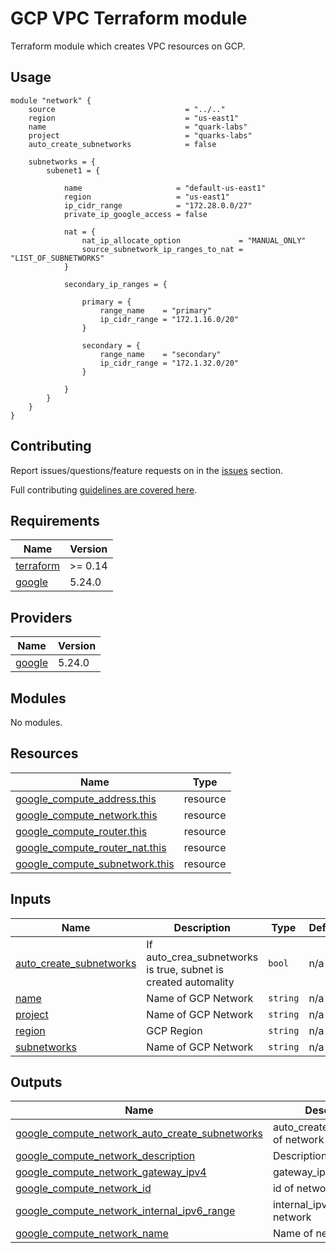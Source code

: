 # GCP VPC Terraform module

Terraform module which creates VPC resources on GCP.


## Usage

```hcl
module "network" {
    source                             = "../.."
    region                             = "us-east1"
    name                               = "quark-labs"
    project                            = "quarks-labs"
    auto_create_subnetworks            = false

    subnetworks = {
        subenet1 = {
            
            name                     = "default-us-east1"
            region                   = "us-east1"
            ip_cidr_range            = "172.28.0.0/27"
            private_ip_google_access = false
            
            nat = {
                nat_ip_allocate_option             = "MANUAL_ONLY"
                source_subnetwork_ip_ranges_to_nat = "LIST_OF_SUBNETWORKS"
            }

            secondary_ip_ranges = {
                
                primary = {
                    range_name    = "primary"
                    ip_cidr_range = "172.1.16.0/20"
                }
                
                secondary = {
                    range_name    = "secondary"
                    ip_cidr_range = "172.1.32.0/20"
                }

            }
        }
    }
}

```


## Contributing

Report issues/questions/feature requests on in the [issues](https://github.com/terraform-gcp-modules/.../issues/new) section.

Full contributing [guidelines are covered here](.github/contributing.md).





<!-- BEGIN_TF_DOCS -->
## Requirements

| Name | Version |
|------|---------|
| <a name="requirement_terraform"></a> [terraform](#requirement\_terraform) | >= 0.14 |
| <a name="requirement_google"></a> [google](#requirement\_google) | 5.24.0 |

## Providers

| Name | Version |
|------|---------|
| <a name="provider_google"></a> [google](#provider\_google) | 5.24.0 |

## Modules

No modules.

## Resources

| Name | Type |
|------|------|
| [google_compute_address.this](https://registry.terraform.io/providers/hashicorp/google/5.24.0/docs/resources/compute_address) | resource |
| [google_compute_network.this](https://registry.terraform.io/providers/hashicorp/google/5.24.0/docs/resources/compute_network) | resource |
| [google_compute_router.this](https://registry.terraform.io/providers/hashicorp/google/5.24.0/docs/resources/compute_router) | resource |
| [google_compute_router_nat.this](https://registry.terraform.io/providers/hashicorp/google/5.24.0/docs/resources/compute_router_nat) | resource |
| [google_compute_subnetwork.this](https://registry.terraform.io/providers/hashicorp/google/5.24.0/docs/resources/compute_subnetwork) | resource |

## Inputs

| Name | Description | Type | Default | Required |
|------|-------------|------|---------|:--------:|
| <a name="input_auto_create_subnetworks"></a> [auto\_create\_subnetworks](#input\_auto\_create\_subnetworks) | If auto\_crea\_subnetworks is true, subnet is created automality | `bool` | n/a | yes |
| <a name="input_name"></a> [name](#input\_name) | Name of GCP Network | `string` | n/a | yes |
| <a name="input_project"></a> [project](#input\_project) | Name of GCP Network | `string` | n/a | yes |
| <a name="input_region"></a> [region](#input\_region) | GCP Region | `string` | n/a | yes |
| <a name="input_subnetworks"></a> [subnetworks](#input\_subnetworks) | Name of GCP Network | `string` | n/a | yes |

## Outputs

| Name | Description |
|------|-------------|
| <a name="output_google_compute_network_auto_create_subnetworks"></a> [google\_compute\_network\_auto\_create\_subnetworks](#output\_google\_compute\_network\_auto\_create\_subnetworks) | auto\_create\_subnetworks of network |
| <a name="output_google_compute_network_description"></a> [google\_compute\_network\_description](#output\_google\_compute\_network\_description) | Description of network |
| <a name="output_google_compute_network_gateway_ipv4"></a> [google\_compute\_network\_gateway\_ipv4](#output\_google\_compute\_network\_gateway\_ipv4) | gateway\_ipv4 of network |
| <a name="output_google_compute_network_id"></a> [google\_compute\_network\_id](#output\_google\_compute\_network\_id) | id of network |
| <a name="output_google_compute_network_internal_ipv6_range"></a> [google\_compute\_network\_internal\_ipv6\_range](#output\_google\_compute\_network\_internal\_ipv6\_range) | internal\_ipv6\_range of network |
| <a name="output_google_compute_network_name"></a> [google\_compute\_network\_name](#output\_google\_compute\_network\_name) | Name of network |
<!-- END_TF_DOCS -->